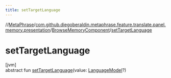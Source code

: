 ```yaml
---
title: setTargetLanguage
---
```

//[MetaPhrase](../../../index.html)/[com.github.diegoberaldin.metaphrase.feature.translate.panel.memory.presentation](../index.html)/[BrowseMemoryComponent](index.html)/[setTargetLanguage](set-target-language.html)



# setTargetLanguage



[jvm]\
abstract fun [setTargetLanguage](set-target-language.html)(value: [LanguageModel](../../com.github.diegoberaldin.metaphrase.domain.language.data/-language-model/index.html)?)





